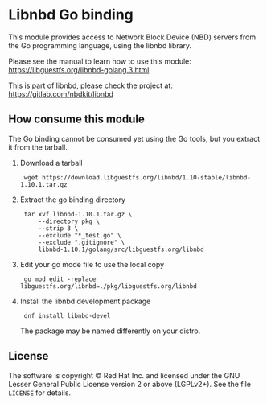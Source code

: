 # Libnbd Go binding

This module provides access to Network Block Device (NBD) servers from
the Go programming language, using the libnbd library.

Please see the manual to learn how to use this module:
https://libguestfs.org/libnbd-golang.3.html

This is part of libnbd, please check the project at:
https://gitlab.com/nbdkit/libnbd

## How consume this module

The Go binding cannot be consumed yet using the Go tools, but you
extract it from the tarball.

1. Download a tarball

        wget https://download.libguestfs.org/libnbd/1.10-stable/libnbd-1.10.1.tar.gz

2. Extract the go binding directory

        tar xvf libnbd-1.10.1.tar.gz \
            --directory pkg \
            --strip 3 \
            --exclude "*_test.go" \
            --exclude ".gitignore" \
            libnbd-1.10.1/golang/src/libguestfs.org/libnbd

3. Edit your go mode file to use the local copy

        go mod edit -replace libguestfs.org/libnbd=./pkg/libguestfs.org/libnbd

4. Install the libnbd development package

        dnf install libnbd-devel

   The package may be named differently on your distro.

## License

The software is copyright © Red Hat Inc. and licensed under the GNU
Lesser General Public License version 2 or above (LGPLv2+).  See
the file `LICENSE` for details.
